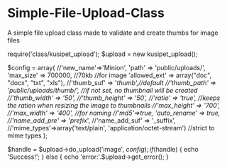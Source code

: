 Simple-File-Upload-Class
========================

A simple file upload class made to validate and create thumbs for image files


require('class/kusipet_upload');
$upload = new kusipet_upload();


$config = array(
    //'new_name'=>'Minion',
    'path' => 'public/uploads/',
    'max_size' => 700000, //70kb
    //for image
    'allowed_ext' => array("doc", "docx", "txt", "xls"),
    //'thumb_suf' => '_thumb',//default
    //'thumb_path' => 'public/uploads/thumb/', //if not set, no thumbnail will be created
    //'thumb_width' => '50',
    //'thumb_height' => '50',
    //'ratio' => 'true', //keeps the ration when resizing the image to thumbnails
    //'max_height' => '700',
    //'max_width' => '400',
    //for naming
    //'md5'=>true,
    'auto_rename' => true,
    //'name_add_pre' => 'prefix_',
    //'name_add_suf' => '_suffix',
    //'mime_types'=>array('text/plain', 'application/octet-stream') //strict to mime types
);


$handle = $upload->do_upload('image', $config);
if ($handle) {
    echo 'Success!';
} else {
    echo 'error:'.$upload->get_error();
}
